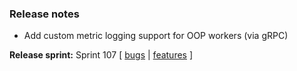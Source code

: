 ### Release notes

<!-- Please add your release notes in the following format:
- My change description (#PR)
-->

- Add custom metric logging support for OOP workers (via gRPC)

**Release sprint:** Sprint 107
[ [bugs](https://github.com/Azure/azure-functions-host/issues?q=is%3Aissue+milestone%3A%22Functions+Sprint+107%22+label%3Abug+is%3Aclosed) | [features](https://github.com/Azure/azure-functions-host/issues?q=is%3Aissue+milestone%3A%22Functions+Sprint+107%22+label%3Afeature+is%3Aclosed) ]
